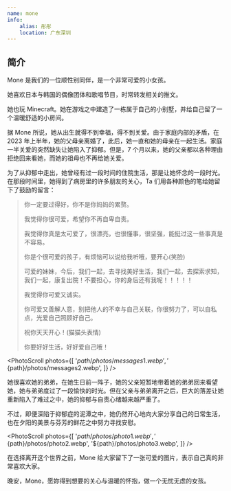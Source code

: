 ```yaml
---
name: mone
info:
    alias: 彤彤
    location: 广东深圳
---
```


## 简介

Mone 是我们的一位顺性别同伴，是一个非常可爱的小女孩。

她喜欢日本与韩国的偶像团体和歌唱节目，时常转发相关的推文。

她也玩 Minecraft。她在游戏之中建造了一栋属于自己的小别墅，并给自己留了一个温暖舒适的小房间。

据 Mone 所说，她从出生就得不到幸福，得不到关爱。由于家庭内部的矛盾，在 2023 年上半年，她的父母亲离婚了，此后，她一直和她的母亲在一起生活。家庭一半关爱的突然缺失让她陷入了抑郁。但是，7 个月以来，她的父亲都以各种理由拒绝回来看她，而她的祖母也不再给她关爱。

为了从抑郁中走出，她曾经有过一段时间的住院生活，那是让她怀念的一段时光。在那段时间里，她得到了病房里的许多朋友的关心，Ta 们用各种颜色的笔给她留下了鼓励的留言：

> 你一定要过得好，你不是你妈妈的累赘。
>
> 我觉得你很可爱，希望你不再自卑自责。
>
> 我觉得你真是太可爱了，很漂亮，也很懂事，很坚强，能挺过这一些事真是不容易。
>
> 你是个很可爱的孩子，有烦恼可以说给我听哦，要开心(笑脸)
>
> 可爱的妹妹，今后，我们一起，去寻找美好生活，我们一起，去探索求知，我们一起，康复出院！不要担心，你的身后还有我呢！！！！！
>
> 我觉得你可爱又诚实。
>
> 你可爱又善解人意，别把他人的不幸与自己关联，你很努力了，可以自私点，光爱自己照顾好自己。
>
> 祝你天天开心！(猫猫头表情)
>
> 你要好好生活，好好爱自己哦！

<PhotoScroll photos={[
'${path}/photos/messages1.webp',
'${path}/photos/messages2.webp',
]} />

她很喜欢她的弟弟，在她生日前一阵子，她的父亲短暂地带着她的弟弟回来看望她，她与弟弟度过了一段愉快的时光。但在父亲与弟弟离开之后，巨大的落差让她重新陷入了难过之中，她的抑郁与自责心绪越来越严重了。

不过，即便深陷于抑郁症的泥潭之中，她仍然开心地向大家分享自己的日常生活，也在夕阳的美景与芬芳的鲜花之中努力寻找安慰。

<PhotoScroll photos={[
'${path}/photos/photo1.webp',
'${path}/photos/photo2.webp',
'${path}/photos/photo3.webp',
]} />

在选择离开这个世界之前，Mone 给大家留下了一张可爱的图片，表示自己真的非常喜欢大家。

晚安，Mone，愿妳得到想要的关心与温暖的怀抱，做一个无忧无虑的女孩。